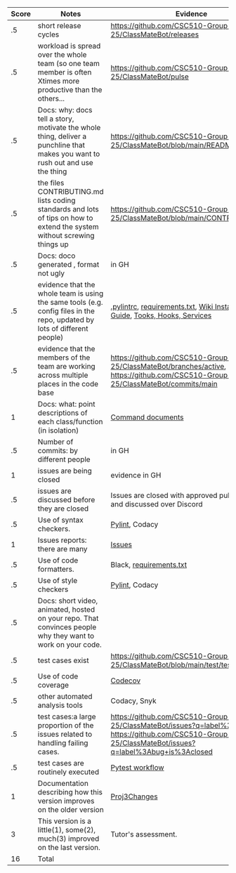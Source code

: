 |Score|Notes| Evidence|
|-|-----|---------|
|.5| short release cycles| https://github.com/CSC510-Group-25/ClassMateBot/releases |
|.5| workload is spread over the whole team (so one team member is often Xtimes more productive than the others...| https://github.com/CSC510-Group-25/ClassMateBot/pulse |
|.5|Docs: why: docs tell a story, motivate the whole thing, deliver a punchline that makes you want to rush out and use the thing | https://github.com/CSC510-Group-25/ClassMateBot/blob/main/README.md|
|.5|the files CONTRIBUTING.md lists coding standards and lots of tips on how to extend the system without screwing things up  | https://github.com/CSC510-Group-25/ClassMateBot/blob/main/CONTRIBUTING.md
|.5|Docs: doco generated , format not ugly  | in GH |
|.5|evidence that the whole team is using the same tools (e.g. config files in the repo, updated by lots of different people) | [.pylintrc](https://github.com/CSC510-Group-25/ClassMateBot/blob/main/.pylintrc), [requirements.txt](https://github.com/CSC510-Group-25/ClassMateBot/blob/main/requirements.txt), [Wiki Installation Guide](https://github.com/CSC510-Group-25/ClassMateBot/wiki/Setup-&-Installation-guide), [Tooks, Hooks, Services](https://github.com/CSC510-Group-25/ClassMateBot/wiki/Tools,-Hooks,-and-Services) |
|.5|evidence that the members of the team are working across multiple places in the code base | https://github.com/CSC510-Group-25/ClassMateBot/branches/active, https://github.com/CSC510-Group-25/ClassMateBot/commits/main|
|1|Docs: what: point descriptions of each class/function (in isolation)  | [Command documents](https://github.com/CSC510-Group-25/ClassMateBot/tree/group25-documentation/docs) |
|.5|Number of commits: by different people  | in GH|
|1|issues are being closed | evidence in GH|
|.5|issues are discussed before they are closed | Issues are closed with approved pull requests and discussed over Discord |
|.5|Use of syntax checkers. | [Pylint](https://github.com/CSC510-Group-25/ClassMateBot/blob/main/.github/workflows/pylint.yml), Codacy |
|1|Issues reports: there are many  | [Issues](https://github.com/CSC510-Group-25/ClassMateBot/issues) |
|.5|Use of code formatters. | Black, [requirements.txt](https://github.com/CSC510-Group-25/ClassMateBot/blob/main/requirements.txt) |
|.5|Use of style checkers | [Pylint](https://github.com/CSC510-Group-25/ClassMateBot/blob/main/.github/workflows/pylint.yml), Codacy |
|.5|Docs: short video, animated, hosted on your repo. That convinces people why they want to work on your code. |  |
|.5|test cases exist  | https://github.com/CSC510-Group-25/ClassMateBot/blob/main/test/test_bot.py |
|.5|Use of code coverage  | [Codecov](https://github.com/CSC510-Group-25/ClassMateBot/blob/main/.github/workflows/main.yml) |
|.5|other automated analysis tools  | Codacy, Snyk |
|.5|test cases:a large proportion of the issues related to handling failing cases. | https://github.com/CSC510-Group-25/ClassMateBot/issues?q=label%3Atest+ and https://github.com/CSC510-Group-25/ClassMateBot/issues?q=label%3Abug+is%3Aclosed |
|.5|test cases are routinely executed | [Pytest workflow](https://github.com/CSC510-Group-25/ClassMateBot/actions/workflows/pytest.yml) |
|1|Documentation describing how this version improves on the older version| [Proj3Changes](https://github.com/CSC510-Group-25/ClassMateBot/blob/group25-documentation/docs/Project3Changes.md) |
|3|This version is a little(1), some(2), much(3) improved on the last version.|Tutor's assessment.| 
|16| Total|
